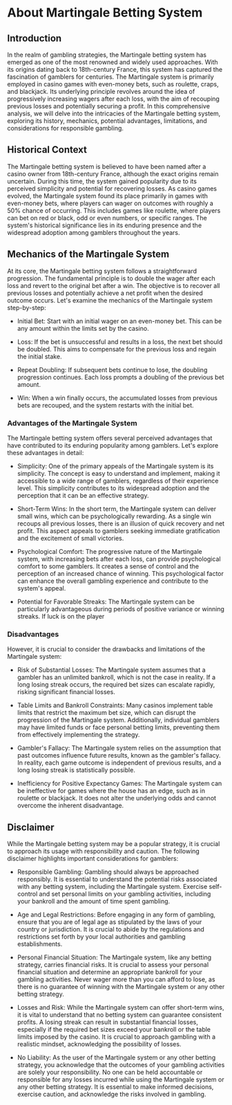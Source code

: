 # About Martingale Betting System

## Introduction

In the realm of gambling strategies, the Martingale betting system has emerged as one of the most renowned and widely used approaches. With its origins dating back to 18th-century France, this system has captured the fascination of gamblers for centuries. The Martingale system is primarily employed in casino games with even-money bets, such as roulette, craps, and blackjack. Its underlying principle revolves around the idea of progressively increasing wagers after each loss, with the aim of recouping previous losses and potentially securing a profit. In this comprehensive analysis, we will delve into the intricacies of the Martingale betting system, exploring its history, mechanics, potential advantages, limitations, and considerations for responsible gambling.

## Historical Context

The Martingale betting system is believed to have been named after a casino owner from 18th-century France, although the exact origins remain uncertain. During this time, the system gained popularity due to its perceived simplicity and potential for recovering losses. As casino games evolved, the Martingale system found its place primarily in games with even-money bets, where players can wager on outcomes with roughly a 50% chance of occurring. This includes games like roulette, where players can bet on red or black, odd or even numbers, or specific ranges. The system's historical significance lies in its enduring presence and the widespread adoption among gamblers throughout the years.

## Mechanics of the Martingale System

At its core, the Martingale betting system follows a straightforward progression. The fundamental principle is to double the wager after each loss and revert to the original bet after a win. The objective is to recover all previous losses and potentially achieve a net profit when the desired outcome occurs. Let's examine the mechanics of the Martingale system step-by-step:

- Initial Bet: Start with an initial wager on an even-money bet. This can be any amount within the limits set by the casino.

- Loss: If the bet is unsuccessful and results in a loss, the next bet should be doubled. This aims to compensate for the previous loss and regain the initial stake.

- Repeat Doubling: If subsequent bets continue to lose, the doubling progression continues. Each loss prompts a doubling of the previous bet amount.

- Win: When a win finally occurs, the accumulated losses from previous bets are recouped, and the system restarts with the initial bet.

### Advantages of the Martingale System

The Martingale betting system offers several perceived advantages that have contributed to its enduring popularity among gamblers. Let's explore these advantages in detail:

- Simplicity: One of the primary appeals of the Martingale system is its simplicity. The concept is easy to understand and implement, making it accessible to a wide range of gamblers, regardless of their experience level. This simplicity contributes to its widespread adoption and the perception that it can be an effective strategy.

- Short-Term Wins: In the short term, the Martingale system can deliver small wins, which can be psychologically rewarding. As a single win recoups all previous losses, there is an illusion of quick recovery and net profit. This aspect appeals to gamblers seeking immediate gratification and the excitement of small victories.

- Psychological Comfort: The progressive nature of the Martingale system, with increasing bets after each loss, can provide psychological comfort to some gamblers. It creates a sense of control and the perception of an increased chance of winning. This psychological factor can enhance the overall gambling experience and contribute to the system's appeal.

- Potential for Favorable Streaks: The Martingale system can be particularly advantageous during periods of positive variance or winning streaks. If luck is on the player

### Disadvantages

However, it is crucial to consider the drawbacks and limitations of the Martingale system:

- Risk of Substantial Losses: The Martingale system assumes that a gambler has an unlimited bankroll, which is not the case in reality. If a long losing streak occurs, the required bet sizes can escalate rapidly, risking significant financial losses.

- Table Limits and Bankroll Constraints: Many casinos implement table limits that restrict the maximum bet size, which can disrupt the progression of the Martingale system. Additionally, individual gamblers may have limited funds or face personal betting limits, preventing them from effectively implementing the strategy.

- Gambler's Fallacy: The Martingale system relies on the assumption that past outcomes influence future results, known as the gambler's fallacy. In reality, each game outcome is independent of previous results, and a long losing streak is statistically possible.

- Inefficiency for Positive Expectancy Games: The Martingale system can be ineffective for games where the house has an edge, such as in roulette or blackjack. It does not alter the underlying odds and cannot overcome the inherent disadvantage.

## Disclaimer

While the Martingale betting system may be a popular strategy, it is crucial to approach its usage with responsibility and caution. The following disclaimer highlights important considerations for gamblers:

- Responsible Gambling: Gambling should always be approached responsibly. It is essential to understand the potential risks associated with any betting system, including the Martingale system. Exercise self-control and set personal limits on your gambling activities, including your bankroll and the amount of time spent gambling.

- Age and Legal Restrictions: Before engaging in any form of gambling, ensure that you are of legal age as stipulated by the laws of your country or jurisdiction. It is crucial to abide by the regulations and restrictions set forth by your local authorities and gambling establishments.

- Personal Financial Situation: The Martingale system, like any betting strategy, carries financial risks. It is crucial to assess your personal financial situation and determine an appropriate bankroll for your gambling activities. Never wager more than you can afford to lose, as there is no guarantee of winning with the Martingale system or any other betting strategy.

- Losses and Risk: While the Martingale system can offer short-term wins, it is vital to understand that no betting system can guarantee consistent profits. A losing streak can result in substantial financial losses, especially if the required bet sizes exceed your bankroll or the table limits imposed by the casino. It is crucial to approach gambling with a realistic mindset, acknowledging the possibility of losses.

- No Liability: As the user of the Martingale system or any other betting strategy, you acknowledge that the outcomes of your gambling activities are solely your responsibility. No one can be held accountable or responsible for any losses incurred while using the Martingale system or any other betting strategy. It is essential to make informed decisions, exercise caution, and acknowledge the risks involved in gambling.
